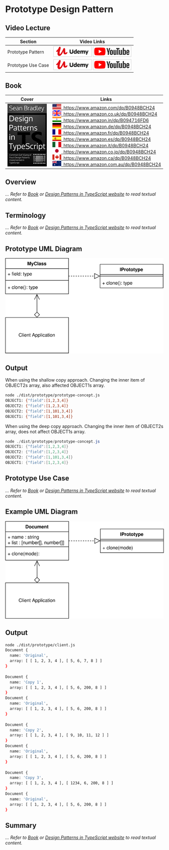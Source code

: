 # Prototype Design Pattern

## Video Lecture

| Section            | Video Links                                                                                                                                                                                                            |
| ------------------ | ---------------------------------------------------------------------------------------------------------------------------------------------------------------------------------------------------------------------- |
| Prototype Pattern  | <a class="udemyVideoLink" href="https://www.udemy.com/course/design-patterns-typescript/learn/lecture/26698320/?referralCode=6384C079FB0A503DB9D9" target="_blank" title="Prototype"><img src="../img/udemy_btn_sm.gif" alt="Prototype"/></a>&nbsp;<a id="ytVideoLink" href="https://www.youtube.com/watch?v=No5akL0cL6I&list=PLKWUX7aMnlELvv8bXquIgxXYyHH5SFlaP" target="_blank" title="Prototype Pattern"><img src="../img/yt_btn_sm.gif" alt="Prototype Pattern"/></a>   |
| Prototype Use Case | <a class="udemyVideoLink" href="https://www.udemy.com/course/design-patterns-typescript/learn/lecture/26698322/?referralCode=6384C079FB0A503DB9D9" target="_blank" title="Prototype Use Case"><img src="../img/udemy_btn_sm.gif" alt="Prototype Use Case"/></a>&nbsp;<a id="ytVideoLink" href="https://www.youtube.com/watch?v=oQzN6chBOCc&list=PLKWUX7aMnlELvv8bXquIgxXYyHH5SFlaP" target="_blank" title="Prototype Use Case"><img src="../img/yt_btn_sm.gif" alt="Prototype Use Case"/></a> |

## Book 

Cover | Links
-|-
![Design Patterns In TypeScript (ASIN : B0948BCH24)](../img/dp_typescript_125.jpg) | &nbsp;<a href="https://www.amazon.com/dp/B0948BCH24"><img src="../img/flag_us.gif">&nbsp; https://www.amazon.com/dp/B0948BCH24</a><br/>&nbsp;<a href="https://www.amazon.co.uk/dp/B0948BCH24"><img src="../img/flag_uk.gif">&nbsp; https://www.amazon.co.uk/dp/B0948BCH24</a><br/>&nbsp;<a href="https://www.amazon.in/dp/B094716FD6"><img src="../img/flag_in.gif">&nbsp; https://www.amazon.in/dp/B094716FD6</a><br/>&nbsp;<a href="https://www.amazon.de/dp/B0948BCH24"><img src="../img/flag_de.gif">&nbsp; https://www.amazon.de/dp/B0948BCH24</a><br/>&nbsp;<a href="https://www.amazon.fr/dp/B0948BCH24"><img src="../img/flag_fr.gif">&nbsp; https://www.amazon.fr/dp/B0948BCH24</a><br/>&nbsp;<a href="https://www.amazon.es/dp/B0948BCH24"><img src="../img/flag_es.gif">&nbsp; https://www.amazon.es/dp/B0948BCH24</a><br/>&nbsp;<a href="https://www.amazon.it/dp/B0948BCH24"><img src="../img/flag_it.gif">&nbsp; https://www.amazon.it/dp/B0948BCH24</a><br/>&nbsp;<a href="https://www.amazon.co.jp/dp/B0948BCH24"><img src="../img/flag_jp.gif">&nbsp; https://www.amazon.co.jp/dp/B0948BCH24</a><br/>&nbsp;<a href="https://www.amazon.ca/dp/B0948BCH24"><img src="../img/flag_ca.gif">&nbsp; https://www.amazon.ca/dp/B0948BCH24</a><br/>&nbsp;<a href="https://www.amazon.com.au/dp/B0948BCH24"><img src="../img/flag_au.gif">&nbsp; https://www.amazon.com.au/dp/B0948BCH24</a>

## Overview

_... Refer to [Book](https://www.amazon.com/dp/B0948BCH24) or [Design Patterns in TypeScript website](https://sbcode.net/typescript/) to read textual content._

## Terminology

_... Refer to [Book](https://www.amazon.com/dp/B0948BCH24) or [Design Patterns in TypeScript website](https://sbcode.net/typescript/) to read textual content._

## Prototype UML Diagram

![Prototype UML Diagram](../img/prototype_concept.svg)

## Output

When using the shallow copy approach. Changing the inner item of OBJECT2s array, also affected OBJECT1s array.

```bash
node ./dist/prototype/prototype-concept.js
OBJECT1: {"field":[1,2,3,4]}
OBJECT2: {"field":[1,2,3,4]}
OBJECT2: {"field":[1,101,3,4]}
OBJECT1: {"field":[1,101,3,4]}
```

When using the deep copy approach. Changing the inner item of OBJECT2s array, does not affect OBJECT1s array.

```powershell
node ./dist/prototype/prototype-concept.js
OBJECT1: {"field":[1,2,3,4]}
OBJECT2: {"field":[1,2,3,4]}
OBJECT2: {"field":[1,101,3,4]}
OBJECT1: {"field":[1,2,3,4]}
```

## Prototype Use Case

_... Refer to [Book](https://www.amazon.com/dp/B0948BCH24) or [Design Patterns in TypeScript website](https://sbcode.net/typescript/) to read textual content._

## Example UML Diagram

![Prototype Use Case Diagram](../img/prototype_example.svg)

## Output

```bash
node ./dist/prototype/client.js
Document {
  name: 'Original',
  array: [ [ 1, 2, 3, 4 ], [ 5, 6, 7, 8 ] ]
}

Document {
  name: 'Copy 1',
  array: [ [ 1, 2, 3, 4 ], [ 5, 6, 200, 8 ] ]
}
Document {
  name: 'Original',
  array: [ [ 1, 2, 3, 4 ], [ 5, 6, 200, 8 ] ]
}

Document {
  name: 'Copy 2',
  array: [ [ 1, 2, 3, 4 ], [ 9, 10, 11, 12 ] ]
}
Document {
  name: 'Original',
  array: [ [ 1, 2, 3, 4 ], [ 5, 6, 200, 8 ] ]
}

Document {
  name: 'Copy 3',
  array: [ [ 1, 2, 3, 4 ], [ 1234, 6, 200, 8 ] ]
}
Document {
  name: 'Original',
  array: [ [ 1, 2, 3, 4 ], [ 5, 6, 200, 8 ] ]
}
```

<!-- ## New Coding Concepts

### todo

JSON.parse JSON.stringify

Object.assign -->

## Summary

_... Refer to [Book](https://www.amazon.com/dp/B0948BCH24) or [Design Patterns in TypeScript website](https://sbcode.net/typescript/) to read textual content._
